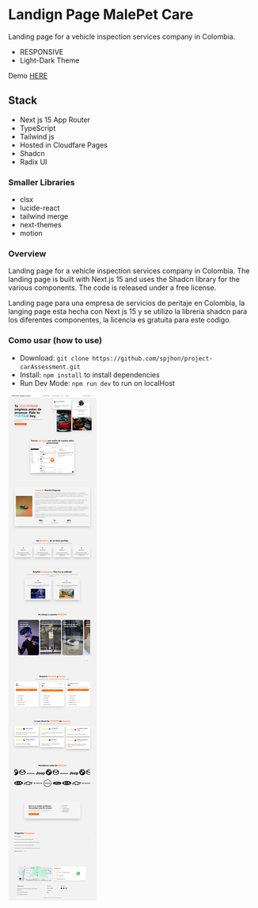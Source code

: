 # Landign Page MalePet Care

Landing page for a vehicle inspection services company in Colombia.

- RESPONSIVE
- Light-Dark Theme

Demo [HERE](https://project-carassessment.pages.dev/)

## Stack

- Next js 15 App Router
- TypeScript
- Tailwind js
- Hosted in Cloudfare Pages
- Shadcn
- Radix UI

### Smaller Libraries

- clsx
- lucide-react
- tailwind merge
- next-themes
- motion

### Overview

Landing page for a vehicle inspection services company in Colombia. The landing page is built with Next.js 15 and uses the Shadcn library for the various components. The code is released under a free license.

Landing page para una empresa de servicios de peritaje en Colombia, la langing page esta hecha con Next js 15 y se utilizo la libreria shadcn para los diferentes componentes, la licencia es gratuita para este codigo.

### Como usar (how to use)

- Download: `git clone https://github.com/spjhon/project-carAssessment.git`
- Install: `npm install` to install dependencies
- Run Dev Mode: `npm run dev` to run on localHost

![Screenshot](/public/Jan-Autos-Peritaje-y-Asesoria-Automotriz.png)
